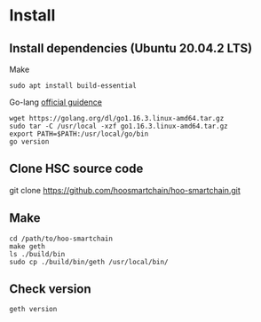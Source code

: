 # Install

## Install dependencies (Ubuntu 20.04.2 LTS)
Make 

    sudo apt install build-essential

Go-lang [official guidence](https://golang.org/doc/install)

    wget https://golang.org/dl/go1.16.3.linux-amd64.tar.gz
    sudo tar -C /usr/local -xzf go1.16.3.linux-amd64.tar.gz
    export PATH=$PATH:/usr/local/go/bin
    go version

## Clone HSC source code
git clone https://github.com/hoosmartchain/hoo-smartchain.git

## Make
```
cd /path/to/hoo-smartchain
make geth
ls ./build/bin
sudo cp ./build/bin/geth /usr/local/bin/

```

## Check version
```
geth version
```
<!-- 
## 网络接入
程序启动默认接入`mainnet`，如需接入公共测试网，可添加`option` `--testnet`。 -->

